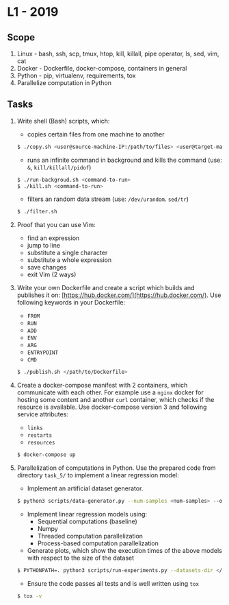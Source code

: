 # L1 - 2019

## Scope

1. Linux - bash, ssh, scp, tmux, htop, kill, killall, pipe operator, ls, sed, vim, cat
2. Docker - Dockerfile, docker-compose, containers in general
3. Python - pip, virtualenv, requirements, tox
4. Parallelize computation in Python

## Tasks

1. Write shell (Bash) scripts, which:
    - copies certain files from one machine to another
    ```bash
    $ ./copy.sh <user@source-machine-IP:/path/to/files> <user@target-machine-IP:/path/to/files> <file-1> <file-2> ... <file-N>
    ```
    - runs an infinite command in background and kills the command (use: `&`, `kill/killall/pidof`)
    ```bash
    $ ./run-backgroud.sh <command-to-run>
    $ ./kill.sh <command-to-run>
    ```
    - filters an random data stream (use: `/dev/urandom`.  `sed/tr`)
    ```bash
    $ ./filter.sh
    ```
    
2. Proof that you can use Vim:
    - find an expression
    - jump to line
    - substitute a single character
    - substitute a whole expression
    - save changes
    - exit Vim (2 ways)

3. Write your own Dockerfile and create a script which builds and publishes it on: [https://hub.docker.com/](https://hub.docker.com/). Use following keywords in your Dockerfile:
    - `FROM`
    - `RUN`
    - `ADD`
    - `ENV`
    - `ARG`
    - `ENTRYPOINT`
    - `CMD`
    ```bash
    $ ./publish.sh </path/to/Dockerfile>
    ```

4. Create a docker-compose manifest with 2 containers, which communicate with each other.
   For example use a `nginx` docker for hosting some content and another `curl` container, 
   which checks if the resource is available. Use docker-compose version 3 and following 
   service attributes:
    - `links`
    - `restarts`
    - `resources`
    ```bash
    $ docker-compose up
    ```

5. Parallelization of computations in Python. Use the prepared code from directory `task_5/`
   to implement a linear regression model:
    - Implement an artificial dataset generator.
    ```bash
    $ python3 scripts/data-generator.py --num-samples <num-samples> --out-dir </path/to/datasets>
    ```
    - Implement linear regression models using:
        - Sequential computations (baseline)
        - Numpy
        - Threaded computation parallelization
        - Process-based computation parallelization
    - Generate plots, which show the execution times of the above models with respect to the size of the dataset
    ```bash
    $ PYTHONPATH=. python3 scripts/run-experiments.py --datasets-dir </path/to/datasets>
    ```
    - Ensure the code passes all tests and is well written using `tox`
    ```bash
    $ tox -v
    ```

